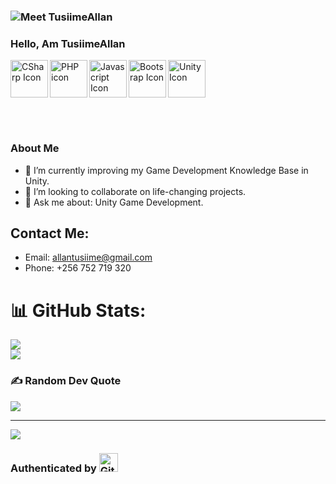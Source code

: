 ### <img src="https://media.giphy.com/media/L1R1tvI9svkIWwpVYr/giphy.gif" alt="Meet TusiimeAllan"> 

### Hello, Am TusiimeAllan

<img src="https://raw.githubusercontent.com/jmnote/z-icons/master/svg/csharp.svg" height="60px" align="left" alt="CSharp Icon" />
<img src="https://raw.githubusercontent.com/jmnote/z-icons/master/svg/php.svg" height="60px" align="left" alt="PHP icon" />
<img src="https://raw.githubusercontent.com/jmnote/z-icons/master/svg/javascript.svg" height="60px" align="left" alt="Javascript Icon" />
<img src="https://raw.githubusercontent.com/jmnote/z-icons/master/svg/bootstrap.svg" height="60px" align="left" alt="Bootsrap Icon" />
<img src="https://user-images.githubusercontent.com/9201005/61173208-81056980-a590-11e9-8211-41f841e9f8ca.png" height="60px" alt="Unity Icon" />

<br/><br/>

### About Me

- 🌱 I’m currently improving my Game Development Knowledge Base in Unity.
- 👯 I’m looking to collaborate on life-changing projects.
- 💬 Ask me about: Unity Game Development.

## Contact Me:
- Email: allantusiime@gmail.com
- Phone: +256 752 719 320


# 📊 GitHub Stats:
![](https://github-readme-stats.vercel.app/api/top-langs/?username=TusiimeAllan&theme=dark&PAT_1=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&hide_border=true&include_all_commits=true&count_private=true&layout=compact)
<br/>
![](https://github-readme-streak-stats.herokuapp.com/?user=TusiimeAllan&theme=dark&hide_border=true)<br/>


### ✍️ Random Dev Quote
![](https://quotes-github-readme.vercel.app/api?type=horizontal&theme=dark)

---
[![](https://visitcount.itsvg.in/api?id=TusiimeAllan&icon=0&color=0)](https://visitcount.itsvg.in)


### Authenticated by <img src="https://raw.githubusercontent.com/jmnote/z-icons/master/88x31/github.png" height="30px" alt="Github Icon">

